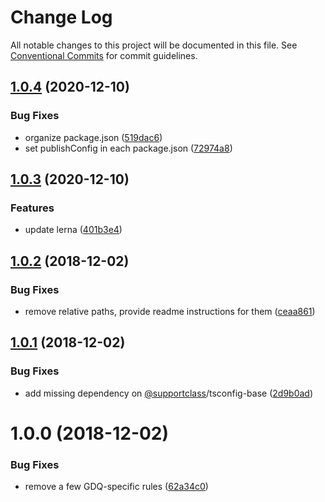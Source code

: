 # Change Log

All notable changes to this project will be documented in this file.
See [Conventional Commits](https://conventionalcommits.org) for commit guidelines.

## [1.0.4](https://github.com/SupportClass/tsconfigs/compare/v1.0.3...v1.0.4) (2020-12-10)


### Bug Fixes

* organize package.json ([519dac6](https://github.com/SupportClass/tsconfigs/commit/519dac6d7fb365600a52d6911724c351d457c4c3))
* set publishConfig in each package.json ([72974a8](https://github.com/SupportClass/tsconfigs/commit/72974a83d011a494e2ccfcd196fc8ec2d94af21b))





## [1.0.3](https://github.com/SupportClass/tsconfigs/compare/v1.0.2...v1.0.3) (2020-12-10)


### Features

* update lerna ([401b3e4](https://github.com/SupportClass/tsconfigs/commit/401b3e40e16255ecf60c6d428173faea29fb0389))





## [1.0.2](https://github.com/SupportClass/tsconfigs/compare/v1.0.1...v1.0.2) (2018-12-02)


### Bug Fixes

* remove relative paths, provide readme instructions for them ([ceaa861](https://github.com/SupportClass/tsconfigs/commit/ceaa861))





## [1.0.1](https://github.com/SupportClass/tsconfigs/compare/v1.0.0...v1.0.1) (2018-12-02)


### Bug Fixes

* add missing dependency on [@supportclass](https://github.com/supportclass)/tsconfig-base ([2d9b0ad](https://github.com/SupportClass/tsconfigs/commit/2d9b0ad))





# 1.0.0 (2018-12-02)


### Bug Fixes

* remove a few GDQ-specific rules ([62a34c0](https://github.com/SupportClass/tsconfigs/commit/62a34c0))
